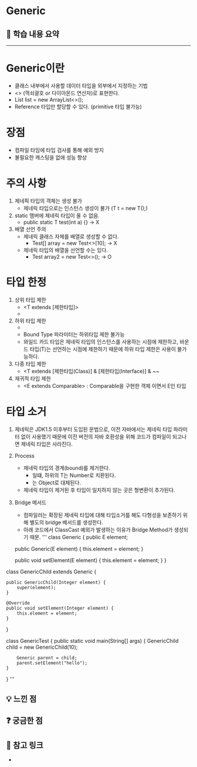 
# Generic

## 📌 학습 내용 요약
***
# Generic이란
- 클래스 내부에서 사용할 데이터 타입을 외부에서 지정하는 기법
- <> (꺽쇠괄호 or 다이아몬드 연산자)로 표현한다.
- List<String> list = new ArrayList<>();
- Reference 타입만 할당할 수 있다. (primitive 타입 불가능)

# 장점
- 컴파일 타임에 타입 검사를 통해 예외 방지
- 불필요한 캐스팅을 없애 성능 향상

# 주의 사항
1. 제네픽 타입의 객체는 생성 불가
   - 제네릭 타입으로는 인스턴스 생성이 불가 (T t = new T();)
2. static 맴버에 제네릭 타입이 올 수 없음.
   - public static T test(int a) {} -> X
3. 배열 선언 주의
   - 제네릭 클래스 자체를 배열로 생성할 수 없다.
     - Test<Integer>[] array = new Test<>[10]; -> X
   - 제네릭 타입의 배열을 선언할 수는 있다.
     - Test<Integer> array2 = new Test<>(); -> O 

# 타입 한정
1. 상위 타입 제한
   - <T extends [제한타입]>
   - <? extends [제한타입]>
2. 하위 타입 제한
   - <? super [제한타입]>
   - Bound Type 파라미터는 하위타입 제한 불가능
   - 와일드 카드 타입은 제네릭 타입의 인스턴스를 사용하는 시점에 제한하고, 바운드 타입(T)는 선언하는 시점에 제한하기 때문에
     하위 타입 제한은 사용이 불가능하다.
3. 다중 타입 제한
   - <T extends [제한타입(Class)] & [제한타입(Interface)] & ~~
4. 재귀적 타입 제한
   - <E extends Comparable<E>> : Comparable을 구현한 객체 이면서 E인 타입

# 타입 소거
1. 제네릭은 JDK1.5 이후부터 도입된 문법으로, 이전 자바에서는 제네릭 타입 파라미터 없이 사용했기 때문에 이전 버전의 자바 호환성을 위해 코드가 컴파일이 되고나면 제네릭 타입은 사라진다.
2. Process
   - 제네릭 타입의 경계(bound)를 제거한다.
     - <T extends Number> 일떄, 하위의 T는 Number로 치환된다.
     - <T>는 Object로 대체된다.
   - 제네릭 타입이 제거된 후 타입이 일치하지 않는 곳은 형변환이 추가된다.
3. Bridge 메서드
   - 컴파일러는 확장된 제네릭 타입에 대해 타입소거를 해도 다형성을 보존하기 위해 별도의 bridge 베서드를 생성한다.
   - 아래 코드에서 ClassCast 예외가 발생하는 이유가 Bridge Method가 생성되기 때문.
'''
class Generic<E> {
    public E element;

    public Generic(E element) {
        this.element = element;
    }

    public void setElement(E element) {
        this.element = element;
    }
}

class GenericChild extends Generic<Integer> {

    public GenericChild(Integer element) {
        super(element);
    }

    @Override
    public void setElement(Integer element) {
        this.element = element;
    }
}

class GenericTest {
    public static void main(String[] args) {
        GenericChild child = new GenericChild(10);

        Generic parent = child;
        parent.setElement("hello");
    }
}
'''



## 💡 느낀 점


## ❓ 궁금한 점


## 🔗 참고 링크
- 
